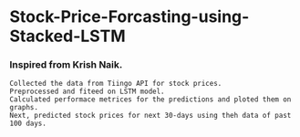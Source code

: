 # Stock-Price-Forcasting-using-Stacked-LSTM
### Inspired from Krish Naik.

```
Collected the data from Tiingo API for stock prices.
Preprocessed and fiteed on LSTM model.
Calculated performace metrices for the predictions and ploted them on graphs.
Next, predicted stock prices for next 30-days using theh data of past 100 days.
```
